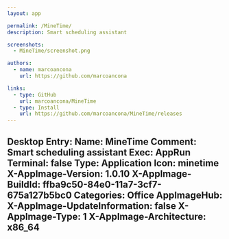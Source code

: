 ```yaml
---
layout: app

permalink: /MineTime/
description: Smart scheduling assistant

screenshots:
  - MineTime/screenshot.png

authors:
  - name: marcoancona
    url: https://github.com/marcoancona

links:
  - type: GitHub
    url: marcoancona/MineTime
  - type: Install
    url: https://github.com/marcoancona/MineTime/releases
---
```

Desktop Entry:
  Name: MineTime
  Comment: Smart scheduling assistant
  Exec: AppRun
  Terminal: false
  Type: Application
  Icon: minetime
  X-AppImage-Version: 1.0.10
  X-AppImage-BuildId: ffba9c50-84e0-11a7-3cf7-675a127b5bc0
  Categories: Office
AppImageHub:
  X-AppImage-UpdateInformation: false
  X-AppImage-Type: 1
  X-AppImage-Architecture: x86_64
---
